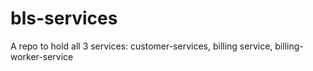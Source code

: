 # bls-services
A repo to hold all 3 services: customer-services, billing service, billing-worker-service
